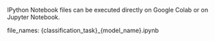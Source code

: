 IPython Notebook files can be executed directly on Google Colab or on Jupyter Notebook.

file_names: {classification_task}_{model_name}.ipynb
